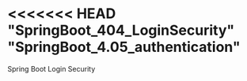 <<<<<<< HEAD
"SpringBoot_404_LoginSecurity" 
"SpringBoot_4.05_authentication" 
=======
Spring Boot Login Security 
